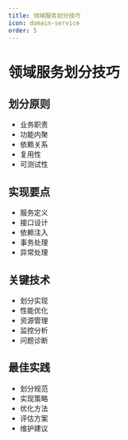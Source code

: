 ```yaml
---
title: 领域服务划分技巧
icon: domain-service
order: 5
---
```


# 领域服务划分技巧

## 划分原则
- 业务职责
- 功能内聚
- 依赖关系
- 复用性
- 可测试性

## 实现要点
- 服务定义
- 接口设计
- 依赖注入
- 事务处理
- 异常处理

## 关键技术
- 划分实现
- 性能优化
- 资源管理
- 监控分析
- 问题诊断

## 最佳实践
- 划分规范
- 实现策略
- 优化方法
- 评估方案
- 维护建议
